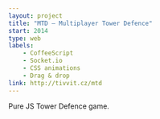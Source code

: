```yaml
---
layout: project
title: "MTD – Multiplayer Tower Defence"
start: 2014
type: web
labels:
    - CoffeeScript 
    - Socket.io 
    - CSS animations 
    - Drag & drop
link: http://tivvit.cz/mtd
---
```

Pure JS Tower Defence game.
